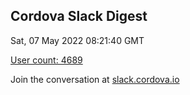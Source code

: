 ## Cordova Slack Digest
Sat, 07 May 2022 08:21:40 GMT

[User count: 4689](https://cordova.slack.com/)


Join the conversation at [slack.cordova.io](http://slack.cordova.io/)

